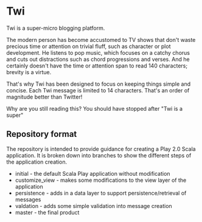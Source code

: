 Twi
=====================================

Twi is a super-micro blogging platform.

The modern person has become accustomed to TV shows that don't waste precious time or attention on trivial fluff, such as character or plot development. He listens to pop music, which focuses on a catchy chorus and cuts out distractions such as chord progressions and verses. And he certainly doesn't have the time or attention span to read 140 characters; brevity is a virtue.

That's why Twi has been designed to focus on keeping things simple and concise. Each Twi message is limited to 14 characters. That's an order of magnitude better than Twitter!

Why are you still reading this? You should have stopped after "Twi is a super"


Repository format
-------------------------------------
The repository is intended to provide guidance for creating a Play 2.0 Scala application. It is broken down into branches to show the different steps of the application creation.

 * initial - the default Scala Play application without modification
 * customize_view - makes some modifications to the view layer of the application
 * persistence - adds in a data layer to support persistence/retrieval of messages
 * valdation - adds some simple validation into message creation
 * master - the final product
